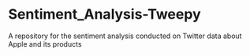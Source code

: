 # Sentiment_Analysis-Tweepy
A repository for the sentiment analysis conducted on Twitter data about Apple and its products 
